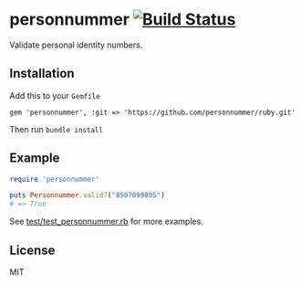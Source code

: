# personnummer [![Build Status](https://github.com/personnummer/ruby/workflows/build/badge.svg)](https://github.com/personnummer/ruby/actions)

Validate personal identity numbers.

## Installation

Add this to your `Gemfile`

```
gem 'personnummer', :git => 'https://github.com/personnummer/ruby.git'
```

Then run `bundle install`

## Example

```ruby
require 'personnummer'

puts Personnummer.valid?("8507099805")
# => True
```

See [test/test_personnummer.rb](test/test_personnummer.rb) for more examples.

## License

MIT

